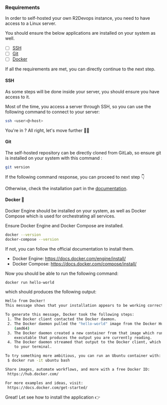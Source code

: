 
### Requirements

In order to self-hosted your own R2Devops instance, you need to have access to a Linux server.

You should ensure the below applications are installed on your system as well.

- [ ] [SSH](#ssh)
- [ ] [Git](#git) 
- [ ] [Docker](#docker)

If all the requirements are met, you can directly continue to the next step.

#### SSH

As some steps will be done inside your server, you should ensure you have access to it.

Most of the time, you access a server through SSH, so you can use the following command to connect to your server:

```bash
ssh <user>@<host>
```

You're in ? All right, let's move further 🧑‍💻
    

#### Git

The self-hosted repository can be directly cloned from GitLab, so ensure git is installed on your system with this command : 
```bash
git version 
```

If the following command response, you can proceed to next step 👇

Otherwise, check the installation part in the [documentation](https://git-scm.com/download/linux).

#### Docker 🐳

Docker Engine should be installed on your system, as well as Docker Compose which is used for orchestrating all services.

Ensure Docker Engine and Docker Compose are installed.

```bash
docker --version
docker-compose --version
```

If not, you can follow the official documentation to install them.

* Docker Engine: https://docs.docker.com/engine/install/
* Docker Compose: https://docs.docker.com/compose/install/

Now you should be able to run the following command:

```bash
docker run hello-world
```

which should produces the following output:

```bash
Hello from Docker!
This message shows that your installation appears to be working correctly.

To generate this message, Docker took the following steps:
 1. The Docker client contacted the Docker daemon.
 2. The Docker daemon pulled the "hello-world" image from the Docker Hub.
    (amd64)
 3. The Docker daemon created a new container from that image which runs the
    executable that produces the output you are currently reading.
 4. The Docker daemon streamed that output to the Docker client, which sent it
    to your terminal.

To try something more ambitious, you can run an Ubuntu container with:
 $ docker run -it ubuntu bash

Share images, automate workflows, and more with a free Docker ID:
 https://hub.docker.com/

For more examples and ideas, visit:
 https://docs.docker.com/get-started/
```

Great! Let see how to install the application 👉
